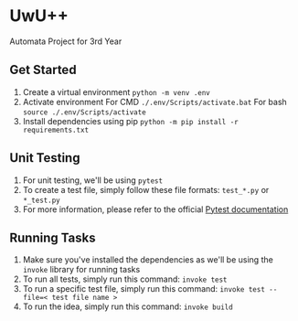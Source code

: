 # UwU++

Automata Project for 3rd Year

## Get Started

1. Create a virtual environment `python -m venv .env`
2. Activate environment For CMD `./.env/Scripts/activate.bat` For bash `source ./.env/Scripts/activate`
3. Install dependencies using pip `python -m pip install -r requirements.txt`

## Unit Testing

1. For unit testing, we'll be using `pytest`
2. To create a test file, simply follow these file formats: `test_*.py` or `*_test.py`
3. For more information, please refer to the official [Pytest documentation](https://docs.pytest.org/en/7.1.x/getting-started.html#)

## Running Tasks

1. Make sure you've installed the dependencies as we'll be using the `invoke` library for running tasks
2. To run all tests, simply run this command: `invoke test`
3. To run a specific test file, simply run this command: `invoke test --file=< test file name >`
4. To run the idea, simply run this command: `invoke build`
